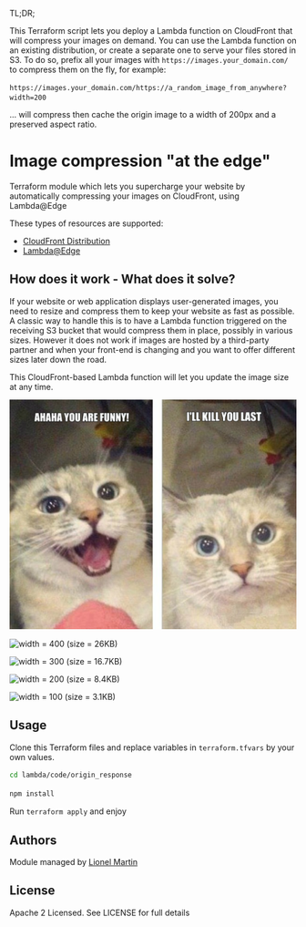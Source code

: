 TL;DR;

This Terraform script lets you deploy a Lambda function on CloudFront that will compress your images on demand.
You can use the Lambda function on an existing distribution, or create a separate one to serve your files stored in S3.
To do so, prefix all your images with `https://images.your_domain.com/` to compress them on the fly, for example:

`https://images.your_domain.com/https://a_random_image_from_anywhere?width=200`

... will compress then cache the origin image to a width of 200px and a preserved aspect ratio.

# Image compression "at the edge"

Terraform module which lets you supercharge your website by automatically compressing your images on CloudFront, using Lambda@Edge

These types of resources are supported:

* [CloudFront Distribution](https://www.terraform.io/docs/providers/aws/r/cloudfront_distribution.html)
* [Lambda@Edge](https://www.terraform.io/docs/providers/aws/r/lambda_function.html)

## How does it work - What does it solve?

If your website or web application displays user-generated images, you need to resize and compress them to keep your website as fast as possible.
A classic way to handle this is to have a Lambda function triggered on the receiving S3 bucket that would compress them in place, possibly in various sizes.
However it does not work if images are hosted by a third-party partner and when your front-end is changing and you want to offer different sizes later down the road.

This CloudFront-based Lambda function will let you update the image size at any time.

![original image (size = 527KB)](https://raw.githubusercontent.com/li0nel/terraform-aws-cloudfront-image-compression/master/image.png)

![width = 400 (size = 26KB)](https://images.getlionel.com/https://raw.githubusercontent.com/li0nel/terraform-aws-cloudfront-image-compression/master/image.png?width=400)

![width = 300 (size = 16.7KB)](https://images.getlionel.com/https://raw.githubusercontent.com/li0nel/terraform-aws-cloudfront-image-compression/master/image.png?width=300)

![width = 200 (size = 8.4KB)](https://images.getlionel.com/https://raw.githubusercontent.com/li0nel/terraform-aws-cloudfront-image-compression/master/image.png?width=200)

![width = 100 (size = 3.1KB)](https://images.getlionel.com/https://raw.githubusercontent.com/li0nel/terraform-aws-cloudfront-image-compression/master/image.png?width=100)

## Usage

Clone this Terraform files and replace variables in `terraform.tfvars` by your own values.

```bash
cd lambda/code/origin_response

npm install
```

Run `terraform apply` and enjoy

## Authors

Module managed by [Lionel Martin](https://getlionel.com)

## License

Apache 2 Licensed. See LICENSE for full details
